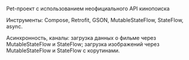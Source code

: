 Pet-проект с использованием неофициального API кинопоиска

Инструменты: Compose, Retrofit, GSON, MutableStateFlow, StateFlow, async.

Асинхронность, каналы: загрузка данных о фильме через MutableStateFlow и StateFlow; загрузка изображений через MutableStateFlow и StateFlow с корутинами.